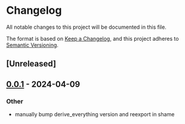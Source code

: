 # Changelog
All notable changes to this project will be documented in this file.

The format is based on [Keep a Changelog](https://keepachangelog.com/en/1.0.0/),
and this project adheres to [Semantic Versioning](https://semver.org/spec/v2.0.0.html).

## [Unreleased]

## [0.0.1](https://github.com/SichangHe/shame.rs/compare/shame-v0.0.0...shame-v0.0.1) - 2024-04-09

### Other
- manually bump derive_everything version and reexport in shame
